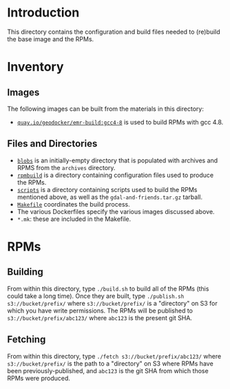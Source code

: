 # Introduction #

This directory contains the configuration and build files needed to (re)build the base image and the RPMs.

# Inventory #

## Images ##

The following images can be built from the materials in this directory:

   - [`quay.io/geodocker/emr-build:gcc4-8`](Dockerfile.gcc4) is used to build RPMs with gcc 4.8.

## Files and Directories ##

   - [`blobs`](blobs) is an initially-empty directory that is populated with archives and RPMS from the `archives` directory.
   - [`rpmbuild`](rpmbuild) is a directory containing configuration files used to produce the RPMs.
   - [`scripts`](scripts) is a directory containing scripts used to build the RPMs mentioned above, as well as the `gdal-and-friends.tar.gz` tarball.
   - [`Makefile`](Makefile) coordinates the build process.
   - The various Dockerfiles specify the various images discussed above.
   - `*.mk`: these are included in the Makefile.

# RPMs #

## Building ##

From within this directory, type `./build.sh` to build all of the RPMs (this could take a long time).
Once they are built, type `./publish.sh s3://bucket/prefix/` where `s3://bucket/prefix/` is a "directory" on S3 for which you have write permissions.
The RPMs will be published to `s3://bucket/prefix/abc123/` where `abc123` is the present git SHA.

## Fetching ##

From within this directory, type `./fetch s3://bucket/prefix/abc123/` where `s3://bucket/prefix/` is the path to a "directory" on S3 where RPMs have been previously-published, and `abc123` is the git SHA from which those RPMs were produced.

